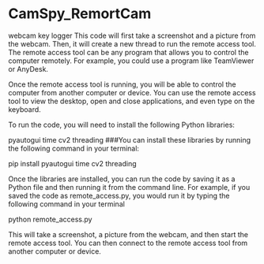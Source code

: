 # CamSpy_RemortCam
webcam key logger
This code will first take a screenshot and a picture from the webcam. Then, it will create a new thread to run the remote access tool. The remote access tool can be any program that allows you to control the computer remotely. For example, you could use a program like TeamViewer or AnyDesk.

Once the remote access tool is running, you will be able to control the computer from another computer or device. You can use the remote access tool to view the desktop, open and close applications, and even type on the keyboard.

To run the code, you will need to install the following Python libraries:

pyautogui
time
cv2
threading
###You can install these libraries by running the following command in your terminal:


pip install pyautogui time cv2 threading


Once the libraries are installed, you can run the code by saving it as a Python file and then running it from the command line. For example, if you saved the code as remote_access.py, you would run it by typing the following command in your terminal


python remote_access.py



This will take a screenshot, a picture from the webcam, and then start the remote access tool. You can then connect to the remote access tool from another computer or device.
